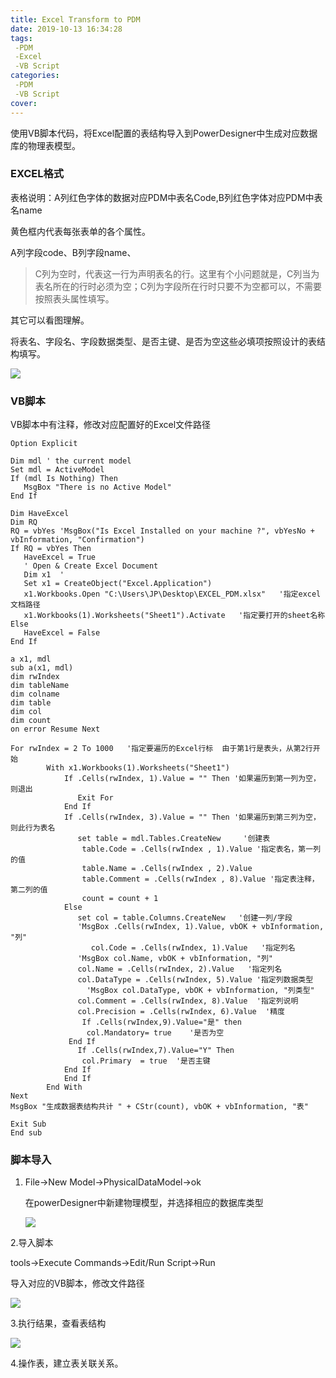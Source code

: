 ```yaml
---
title: Excel Transform to PDM
date: 2019-10-13 16:34:28
tags:
 -PDM
 -Excel
 -VB Script
categories:
 -PDM
 -VB Script
cover: 
---
```


使用VB脚本代码，将Excel配置的表结构导入到PowerDesigner中生成对应数据库的物理表模型。

### EXCEL格式

表格说明：A列红色字体的数据对应PDM中表名Code,B列红色字体对应PDM中表名name

黄色框内代表每张表单的各个属性。

A列字段code、B列字段name、

> C列为空时，代表这一行为声明表名的行。这里有个小问题就是，C列当为表名所在的行时必须为空；C列为字段所在行时只要不为空都可以，不需要按照表头属性填写。

其它可以看图理解。

将表名、字段名、字段数据类型、是否主键、是否为空这些必填项按照设计的表结构填写。

![](https://raw.githubusercontent.com/DumboJ/DumboJ.github.io/hexo/source/static/sourcepic/Excel-revse-PDM.png)

### VB脚本

VB脚本中有注释，修改对应配置好的Excel文件路径

```vbscript
Option Explicit
 
Dim mdl ' the current model
Set mdl = ActiveModel
If (mdl Is Nothing) Then
   MsgBox "There is no Active Model"
End If
 
Dim HaveExcel
Dim RQ
RQ = vbYes 'MsgBox("Is Excel Installed on your machine ?", vbYesNo + vbInformation, "Confirmation")
If RQ = vbYes Then
   HaveExcel = True
   ' Open & Create Excel Document
   Dim x1  '
   Set x1 = CreateObject("Excel.Application")
   x1.Workbooks.Open "C:\Users\JP\Desktop\EXCEL_PDM.xlsx"   '指定excel文档路径
   x1.Workbooks(1).Worksheets("Sheet1").Activate   '指定要打开的sheet名称
Else
   HaveExcel = False
End If
 
a x1, mdl
sub a(x1, mdl)
dim rwIndex   
dim tableName
dim colname
dim table
dim col
dim count
on error Resume Next
 
For rwIndex = 2 To 1000   '指定要遍历的Excel行标  由于第1行是表头，从第2行开始
        With x1.Workbooks(1).Worksheets("Sheet1")
            If .Cells(rwIndex, 1).Value = "" Then '如果遍历到第一列为空，则退出
               Exit For
            End If
            If .Cells(rwIndex, 3).Value = "" Then '如果遍历到第三列为空，则此行为表名
               set table = mdl.Tables.CreateNew     '创建表
                table.Code = .Cells(rwIndex , 1).Value '指定表名，第一列的值
                table.Name = .Cells(rwIndex , 2).Value 
                table.Comment = .Cells(rwIndex , 8).Value '指定表注释，第二列的值
                count = count + 1  
            Else
               set col = table.Columns.CreateNew   '创建一列/字段
               'MsgBox .Cells(rwIndex, 1).Value, vbOK + vbInformation, "列"            
                  col.Code = .Cells(rwIndex, 1).Value   '指定列名       
               'MsgBox col.Name, vbOK + vbInformation, "列"
               col.Name = .Cells(rwIndex, 2).Value   '指定列名                        
               col.DataType = .Cells(rwIndex, 5).Value '指定列数据类型           
                 'MsgBox col.DataType, vbOK + vbInformation, "列类型"               
               col.Comment = .Cells(rwIndex, 8).Value  '指定列说明
			   col.Precision = .Cells(rwIndex, 6).Value  '精度
				If .Cells(rwIndex,9).Value="是" then
				 col.Mandatory= true	'是否为空
             End If  
			   If .Cells(rwIndex,7).Value="Y" Then
				col.Primary  = true  '是否主键
            End If
            End If    
        End With
Next
MsgBox "生成数据表结构共计 " + CStr(count), vbOK + vbInformation, "表"
 
Exit Sub
End sub

```

### 脚本导入

1. File→New Model→PhysicalDataModel→ok

   在powerDesigner中新建物理模型，并选择相应的数据库类型

   ![](https://raw.githubusercontent.com/DumboJ/DumboJ.github.io/hexo/source/static/sourcepic/newPdmModel.jpg)

2.导入脚本

tools→Execute Commands→Edit/Run Script→Run

导入对应的VB脚本，修改文件路径

![]( https://raw.githubusercontent.com/DumboJ/DumboJ.github.io/hexo/source/static/sourcepic/runVBScript.jpg )

3.执行结果，查看表结构

![]( https://raw.githubusercontent.com/DumboJ/DumboJ.github.io/hexo/source/static/sourcepic/PDM-tables.jpg )

4.操作表，建立表关联关系。